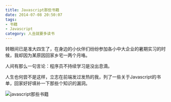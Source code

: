 ```yaml
---
title: Javascript那些书籍
date: 2014-07-08 20:50:07
tags:
- 书籍
- Javascript
category: 人丑就要多读书
---
```


转眼间已是准大四生了，在身边的小伙伴们纷纷参加各小中大企业的暑期实习的时候，我却因为某原因回家乡宅一两个月咯。

人间有那么一句言论：程序员不持续学习是没出息滴。

人生也何尝不是这样，立志在前端发过发热的我，列了一些关于Javascript的书单，回家好好填补一下那些个知识的漏洞。

![javascript那些书籍](http://img.blog.csdn.net/20140708204644093?watermark/2/text/aHR0cDovL2Jsb2cuY3Nkbi5uZXQvYmx1ZXN1bjg4/font/5a6L5L2T/fontsize/400/fill/I0JBQkFCMA==/dissolve/70/gravity/SouthEast)